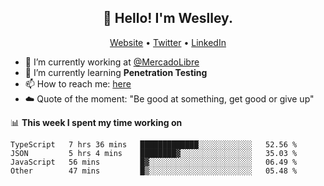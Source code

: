 <h2 align="center">👋 Hello! I'm Weslley.</h2>
<p align="center">
  <a href="http://weslleyneri.com.br">Website</a> •
  <a href="https://twitter.com/Weslley_Neri">Twitter</a> •
  <a href="https://www.linkedin.com/in/weslley-neri-3658908b">LinkedIn</a>
</p>


- 🔭 I’m currently working at [@MercadoLibre](https://github.com/mercadolibre)
- 🌱 I’m currently learning **Penetration Testing**
- 📫 How to reach me: [here](mailto:weslley39@gmail.com)
- ☁️ Quote of the moment: "Be good at something, get good or give up"

📊 **This week I spent my time working on**
<!--START_SECTION:waka-->

```text
TypeScript   7 hrs 36 mins   █████████████░░░░░░░░░░░░   52.56 %
JSON         5 hrs 4 mins    ████████▓░░░░░░░░░░░░░░░░   35.03 %
JavaScript   56 mins         █▓░░░░░░░░░░░░░░░░░░░░░░░   06.49 %
Other        47 mins         █▒░░░░░░░░░░░░░░░░░░░░░░░   05.48 %
```

<!--END_SECTION:waka-->

<!-- Inspired by https://github.com/gruselhaus/gruselhaus -->